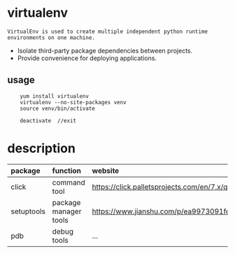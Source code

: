 
# virtualenv
    VirtualEnv is used to create multiple independent python runtime environments on one machine.
- Isolate third-party package dependencies between projects.
- Provide convenience for deploying applications.

## usage
```
    yum install virtualenv
    virtualenv --no-site-packages venv
    source venv/bin/activate

    deactivate  //exit
```


# description
| package | function | website |
|:-- |:-- | :-- |
| click | command tool |  https://click.palletsprojects.com/en/7.x/quickstart/#virtualenv |
| setuptools | package manager tools | https://www.jianshu.com/p/ea9973091fdf |
| pdb | debug tools | ... |

